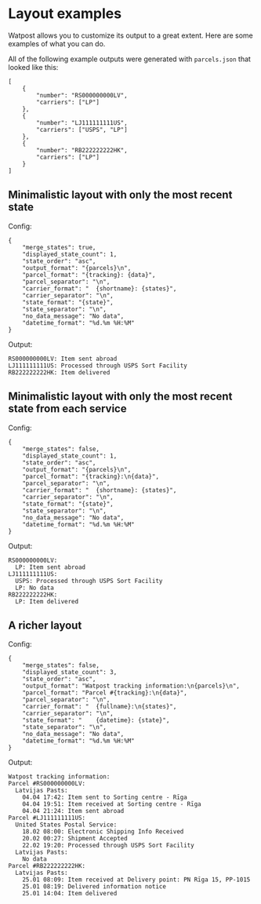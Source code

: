 Layout examples
===============

Watpost allows you to customize its output to a great extent. Here are some examples of what you can do.

All of the following example outputs were generated with `parcels.json` that looked like this:

	[
		{
			"number": "RS000000000LV",
			"carriers": ["LP"]
		},
		{
			"number": "LJ111111111US",
			"carriers": ["USPS", "LP"]
		},
		{
			"number": "RB222222222HK",
			"carriers": ["LP"]
		}
	]

Minimalistic layout with only the most recent state
---------------------------------------------------
Config:

	{
		"merge_states": true,
		"displayed_state_count": 1,
		"state_order": "asc",
		"output_format": "{parcels}\n",
		"parcel_format": "{tracking}: {data}",
		"parcel_separator": "\n",
		"carrier_format": "  {shortname}: {states}",
		"carrier_separator": "\n",
		"state_format": "{state}",
		"state_separator": "\n",
		"no_data_message": "No data",
		"datetime_format": "%d.%m %H:%M"
	}

Output:

	RS000000000LV: Item sent abroad
	LJ111111111US: Processed through USPS Sort Facility
	RB222222222HK: Item delivered


Minimalistic layout with only the most recent state from each service
---------------------------------------------------------------------
Config:

	{
		"merge_states": false,
		"displayed_state_count": 1,
		"state_order": "asc",
		"output_format": "{parcels}\n",
		"parcel_format": "{tracking}:\n{data}",
		"parcel_separator": "\n",
		"carrier_format": "  {shortname}: {states}",
		"carrier_separator": "\n",
		"state_format": "{state}",
		"state_separator": "\n",
		"no_data_message": "No data",
		"datetime_format": "%d.%m %H:%M"
	}

Output:

	RS000000000LV:
	  LP: Item sent abroad
	LJ111111111US:
	  USPS: Processed through USPS Sort Facility
	  LP: No data
	RB222222222HK:
	  LP: Item delivered

A richer layout
---------------

Config:

	{
		"merge_states": false,
		"displayed_state_count": 3,
		"state_order": "asc",
		"output_format": "Watpost tracking information:\n{parcels}\n",
		"parcel_format": "Parcel #{tracking}:\n{data}",
		"parcel_separator": "\n",
		"carrier_format": "  {fullname}:\n{states}",
		"carrier_separator": "\n",
		"state_format": "    {datetime}: {state}",
		"state_separator": "\n",
		"no_data_message": "No data",
		"datetime_format": "%d.%m %H:%M"
	}

Output:

	Watpost tracking information:
	Parcel #RS000000000LV:
	  Latvijas Pasts:
	    04.04 17:42: Item sent to Sorting centre - Rīga
	    04.04 19:51: Item received at Sorting centre - Rīga
	    04.04 21:24: Item sent abroad
	Parcel #LJ111111111US:
	  United States Postal Service:
	    18.02 08:00: Electronic Shipping Info Received
	    20.02 00:27: Shipment Accepted
	    22.02 19:20: Processed through USPS Sort Facility
	  Latvijas Pasts:
	    No data
	Parcel #RB222222222HK:
	  Latvijas Pasts:
	    25.01 08:09: Item received at Delivery point: PN Rīga 15, PP-1015
	    25.01 08:19: Delivered information notice
	    25.01 14:04: Item delivered

